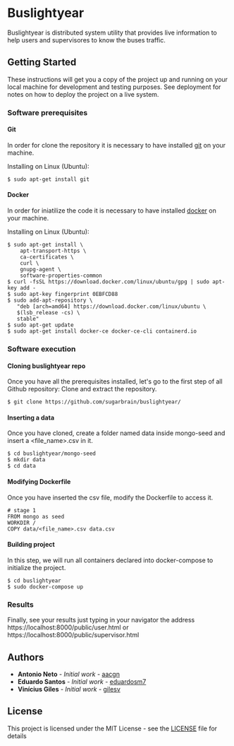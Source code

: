 # Buslightyear

Buslightyear is distributed system utility that provides live information to help users and supervisores to know the buses traffic.

## Getting Started

These instructions will get you a copy of the project up and running on your local machine for development and testing purposes. See deployment for notes on how to deploy the project on a live system.

### Software prerequisites

#### Git

In order for clone the repository it is necessary to have installed [git](https://git-scm.com/) on your machine.

Installing on Linux (Ubuntu):
```
$ sudo apt-get install git
```
#### Docker

In order for iniatilize the code it is necessary to have installed [docker](https://www.docker.com/) on your machine.

Installing on Linux (Ubuntu):
```
$ sudo apt-get install \
    apt-transport-https \
    ca-certificates \
    curl \
    gnupg-agent \
    software-properties-common
$ curl -fsSL https://download.docker.com/linux/ubuntu/gpg | sudo apt-key add -
$ sudo apt-key fingerprint 0EBFCD88
$ sudo add-apt-repository \
   "deb [arch=amd64] https://download.docker.com/linux/ubuntu \
   $(lsb_release -cs) \
   stable"
$ sudo apt-get update
$ sudo apt-get install docker-ce docker-ce-cli containerd.io
```

### Software execution

#### Cloning buslightyear repo

Once you have all the prerequisites installed, let's go to the first step of all Github repository: Clone and extract the repository.

```
$ git clone https://github.com/sugarbrain/buslightyear/
```

#### Inserting a data

Once you have cloned, create a folder named data inside mongo-seed and insert a <file_name>.csv in it.

```
$ cd buslightyear/mongo-seed
$ mkdir data
$ cd data
```

#### Modifying Dockerfile

Once you have inserted the csv file, modify the Dockerfile to access it.

```
# stage 1
FROM mongo as seed
WORKDIR /
COPY data/<file_name>.csv data.csv
```

#### Building project

In this step, we will run all containers declared into docker-compose to initialize the project.

```
$ cd buslightyear
$ sudo docker-compose up
```

### Results

Finally, see your results just typing in your navigator the address https://localhost:8000/public/user.html or https://localhost:8000/public/supervisor.html

## Authors

* **Antonio Neto** - *Initial work* - [aacgn](https://github.com/aacgn)
* **Eduardo Santos** - *Initial work* - [eduardosm7](https://github.com/eduardosm7)
* **Vinícius Giles** - *Initial work* - [gilesv](https://github.com/gilesv)

## License

This project is licensed under the MIT License - see the [LICENSE](LICENSE) file for details
